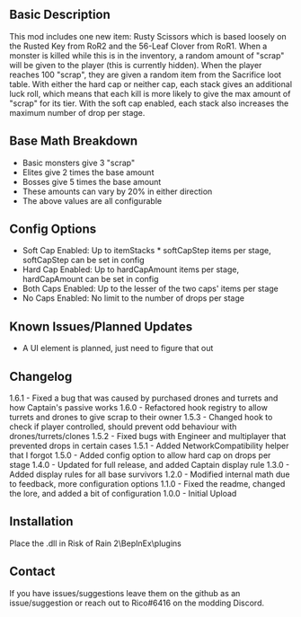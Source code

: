 ﻿Basic Description
------------
This mod includes one new item: Rusty Scissors which is based loosely on the Rusted Key from RoR2 and the 56-Leaf Clover from RoR1.
When a monster is killed while this is in the inventory, a random amount of "scrap" will be given to the player (this is currently hidden).
When the player reaches 100 "scrap", they are given a random item from the Sacrifice loot table.
With either the hard cap or neither cap, each stack gives an additional luck roll, which means that each kill is more likely to give the max amount of "scrap" for its tier.
With the soft cap enabled, each stack also increases the maximum number of drop per stage.

Base Math Breakdown
------------
- Basic monsters give 3 "scrap"
- Elites give 2 times the base amount
- Bosses give 5 times the base amount
- These amounts can vary by 20% in either direction
- The above values are all configurable

Config Options
------------
- Soft Cap Enabled: Up to itemStacks * softCapStep items per stage, softCapStep can be set in config
- Hard Cap Enabled: Up to hardCapAmount items per stage, hardCapAmount can be set in config
- Both Caps Enabled: Up to the lesser of the two caps' items per stage
- No Caps Enabled: No limit to the number of drops per stage


Known Issues/Planned Updates
------------
- A UI element is planned, just need to figure that out

Changelog
------------
1.6.1 - Fixed a bug that was caused by purchased drones and turrets and how Captain's passive works
1.6.0 - Refactored hook registry to allow turrets and drones to give scrap to their owner
1.5.3 - Changed hook to check if player controlled, should prevent odd behaviour with drones/turrets/clones
1.5.2 - Fixed bugs with Engineer and multiplayer that prevented drops in certain cases
1.5.1 - Added NetworkCompatibility helper that I forgot
1.5.0 - Added config option to allow hard cap on drops per stage
1.4.0 - Updated for full release, and added Captain display rule
1.3.0 - Added display rules for all base survivors
1.2.0 - Modified internal math due to feedback, more configuration options
1.1.0 - Fixed the readme, changed the lore, and added a bit of configuration
1.0.0 - Initial Upload

Installation
------------
Place the .dll in Risk of Rain 2\BepInEx\plugins

Contact
------------
If you have issues/suggestions leave them on the github as an issue/suggestion or reach out to Rico#6416 on the modding Discord.
